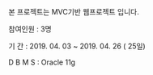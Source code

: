 본 프로젝트는 MVC기반 웹프로젝트 입니다.

참여인원 : 3명

기 간 : 2019. 04. 03 ~ 2019. 04. 26 ( 25일)

D B M S : Oracle 11g
